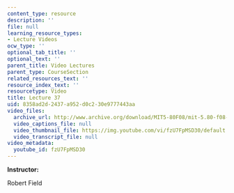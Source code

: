 ```yaml
---
content_type: resource
description: ''
file: null
learning_resource_types:
- Lecture Videos
ocw_type: ''
optional_tab_title: ''
optional_text: ''
parent_title: Video Lectures
parent_type: CourseSection
related_resources_text: ''
resource_index_text: ''
resourcetype: Video
title: Lecture 37
uid: 8358ad2d-2437-a952-d0c2-30e9777443aa
video_files:
  archive_url: http://www.archive.org/download/MIT5-80F08/mit-5.80-f08-lec37_300k.mp4
  video_captions_file: null
  video_thumbnail_file: https://img.youtube.com/vi/fzU7FpMSD30/default.jpg
  video_transcript_file: null
video_metadata:
  youtube_id: fzU7FpMSD30
---
```


**Instructor:**

Robert Field
